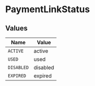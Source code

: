 # PaymentLinkStatus


## Values

| Name       | Value      |
| ---------- | ---------- |
| `ACTIVE`   | active     |
| `USED`     | used       |
| `DISABLED` | disabled   |
| `EXPIRED`  | expired    |